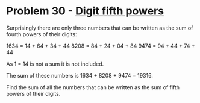 # Problem 30 - [Digit fifth powers](https://projecteuler.net/problem=30)

Surprisingly there are only three numbers that can be written as the sum of fourth powers of their digits:

  1634 = 14 + 64 + 34 + 44
  8208 = 84 + 24 + 04 + 84
  9474 = 94 + 44 + 74 + 44

As 1 = 14 is not a sum it is not included.

The sum of these numbers is 1634 + 8208 + 9474 = 19316.

Find the sum of all the numbers that can be written as the sum of fifth powers of their digits.